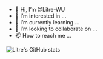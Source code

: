- 👋 Hi, I’m @Litre-WU
- 👀 I’m interested in ...
- 🌱 I’m currently learning ...
- 💞️ I’m looking to collaborate on ...
- 📫 How to reach me ...

![Litre's GitHub stats](https://github-readme-stats.vercel.app/api?username=Litre-WU&show_icons=true&theme=tokyonight)
